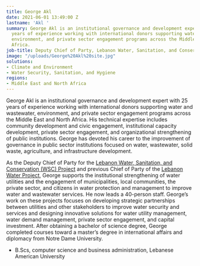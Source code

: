 ```yaml
---
title: George Akl
date: 2021-06-01 13:49:00 Z
lastname: 'Akl '
summary: George Akl is an institutional governance and development expert with 25
  years of experience working with international donors supporting water and wastewater,
  environment, and private sector engagement programs across the Middle East and North
  Africa.
job-title: Deputy Chief of Party, Lebanon Water, Sanitation, and Conservation Project
image: "/uploads/George%20Akl%20site.jpg"
solutions:
- Climate and Environment
- Water Security, Sanitation, and Hygiene
regions:
- Middle East and North Africa
---
```


George Akl is an institutional governance and development expert with 25 years of experience working with international donors supporting water and wastewater, environment, and private sector engagement programs across the Middle East and North Africa. His technical expertise includes community development and civic engagement, institutional capacity development, private sector engagement, and organizational strengthening of public institutions. George has devoted his career to the improvement of governance in public sector institutions focused on water, wastewater, solid waste, agriculture, and infrastructure development. 

As the Deputy Chief of Party for the [Lebanon Water, Sanitation, and Conservation (WSC) Project](https://www.dai.com/our-work/projects/lebanon-water-sanitation-and-conservation-wsc-project) and previous Chief of Party of the [Lebanon Water Project](https://www.dai.com/our-work/projects/lebanon-water-project-lwp), George supports the institutional strengthening of water utilities and the engagement of municipalities, local communities, the private sector, and citizens in water protection and management to improve water and wastewater services. He now leads a 40-person staff. George’s work on these projects focuses on developing strategic partnerships between utilities and other stakeholders to improve water security and services and designing innovative solutions for water utility management, water demand management, private sector engagement, and capital investment. After obtaining a bachelor of science degree, George completed courses toward a master’s degree in international affairs and diplomacy from Notre Dame University.

* B.Scs, computer science and business administration, Lebanese American University